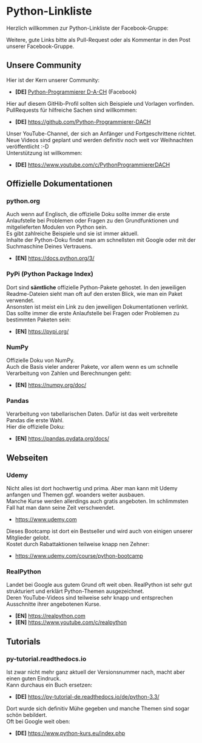 # Python-Linkliste

Herzlich willkommen zur Python-Linkliste der Facebook-Gruppe:  

Weitere, gute Links bitte als Pull-Request oder als Kommentar in den Post unserer Facebook-Gruppe.

## Unsere Community
Hier ist der Kern unserer Community:  
- **[DE]** [Python-Programmierer D-A-CH](https://www.facebook.com/groups/Python.Programmierer.DACH) (Facebook)

Hier auf diesem GitHib-Profil sollten sich Beispiele und Vorlagen vorfinden.  
PullRequests für hilfreiche Sachen sind willkommen:  
- **[DE]** https://github.com/Python-Programmierer-DACH

Unser YouTube-Channel, der sich an Anfänger und Fortgeschrittene richtet.  
Neue Videos sind geplant und werden definitiv noch weit vor Weihnachten veröffentlicht :-D  
Unterstützung ist willkommen:  
- **[DE]** https://www.youtube.com/c/PythonProgrammiererDACH


## Offizielle Dokumentationen

### python.org
Auch wenn auf Englisch, die offizielle Doku sollte immer die erste Anlaufstelle bei Problemen oder Fragen zu den Grundfunktionen und mitgelieferten Modulen von Python sein.  
Es gibt zahlreiche Beispiele und sie ist immer aktuell.  
Inhalte der Python-Doku findet man am schnellsten mit Google oder mit der Suchmaschine Deines Vertrauens.  
- **[EN]** https://docs.python.org/3/

### PyPi (Python Package Index)
Dort sind **sämtliche** offizielle Python-Pakete gehostet. In den jeweiligen Readme-Dateien sieht man oft auf den ersten Blick, wie man ein Paket verwendet.  
Ansonsten ist meist ein Link zu den jeweiligen Dokumentationen verlinkt.  
Das sollte immer die erste Anlaufstelle bei Fragen oder Problemen zu bestimmten Paketen sein:  
- **[EN]** https://pypi.org/

### NumPy
Offizielle Doku von NumPy.  
Auch die Basis vieler anderer Pakete, vor allem wenn es um schnelle Verarbeitung von Zahlen und Berechnungen geht:  
- **[EN]** https://numpy.org/doc/

### Pandas
Verarbeitung von tabellarischen Daten. Dafür ist das weit verbreitete Pandas die erste Wahl.  
Hier die offizielle Doku:  
- **[EN]** https://pandas.pydata.org/docs/



## Webseiten

### Udemy
Nicht alles ist dort hochwertig und prima. Aber man kann mit Udemy anfangen und Themen ggf. woanders weiter ausbauen.  
Manche Kurse werden allerdings auch gratis angeboten. Im schlimmsten Fall hat man dann seine Zeit verschwendet.  
- https://www.udemy.com

Dieses Bootcamp ist dort ein Bestseller und wird auch von einigen unserer Mitglieder gelobt.  
Kostet durch Rabattaktionen teilweise knapp nen Zehner:  
- https://www.udemy.com/course/python-bootcamp


### RealPython
Landet bei Google aus gutem Grund oft weit oben. RealPython ist sehr gut strukturiert und erklärt Python-Themen ausgezeichnet.  
Deren YouTube-Videos sind teilweise sehr knapp und entsprechen Ausschnitte ihrer angebotenen Kurse.  
- **[EN]** https://realpython.com
- **[EN]** https://www.youtube.com/c/realpython



## Tutorials

### py-tutorial.readthedocs.io
Ist zwar nicht mehr ganz aktuell der Versionsnummer nach, macht aber einen guten Eindruck.  
Kann durchaus ein Buch ersetzen:  
- **[DE]** https://py-tutorial-de.readthedocs.io/de/python-3.3/


Dort wurde sich definitiv Mühe gegeben und manche Themen sind sogar schön bebildert.  
Oft bei Google weit oben:  
- **[DE]** https://www.python-kurs.eu/index.php

